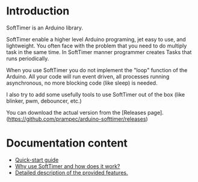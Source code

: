# Introduction #

SoftTimer is an Arduino library.

SoftTimer enable a higher level Arduino programing, jet easy to use, and lightweight.
You often face with the problem that you need to do multiply task in the same time. In SoftTimer manner programmer creates Tasks that runs periodically.

When you use SoftTimer you do not implement the "loop" function of the Arduino. All your code will run event driven, all processes running asynchronous, no more blocking code (like sleep) is needed.

I also try to add some usefully tools to use SoftTimer out of the box (like blinker, pwm, debouncer, etc.)

You can download the actual version from the [Releases page].(https://github.com/prampec/arduino-softtimer/releases)


# Documentation content #
  * [Quick-start guide](QuickStartGuide.md)
  * [Why use SoftTimer and how does it work? ](WhyHow.md)
  * [Detailed description of the provided features.](Features.md)

